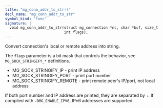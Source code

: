 ```yaml
---
title: "mg_conn_addr_to_str()"
decl_name: "mg_conn_addr_to_str"
symbol_kind: "func"
signature: |
  void mg_conn_addr_to_str(struct mg_connection *nc, char *buf, size_t len,
                           int flags);
---
```


Convert connection's local or remote address into string.

The `flags` parameter is a bit mask that controls the behavior,
see `MG_SOCK_STRINGIFY_*` definitions.

- MG_SOCK_STRINGIFY_IP - print IP address
- MG_SOCK_STRINGIFY_PORT - print port number
- MG_SOCK_STRINGIFY_REMOTE - print remote peer's IP/port, not local address

If both port number and IP address are printed, they are separated by `:`.
If compiled with `-DMG_ENABLE_IPV6`, IPv6 addresses are supported. 

